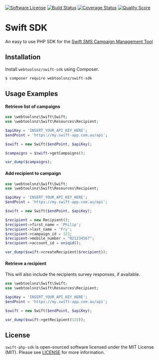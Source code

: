 [![Software License](https://img.shields.io/badge/license-MIT-brightgreen.svg?style=flat-square)](LICENSE)
[![Build Status](https://img.shields.io/travis/webtoolsnz/swift-php-sdk/master.svg?style=flat-square)](https://travis-ci.org/webtoolsnz/swift-php-sdk)
[![Coverage Status](https://img.shields.io/scrutinizer/coverage/g/webtoolsnz/swift-php-sdk.svg?style=flat-square)](https://scrutinizer-ci.com/g/webtoolsnz/swift-php-sdk/code-structure)
[![Quality Score](https://img.shields.io/scrutinizer/g/webtoolsnz/swift-php-sdk.svg?style=flat-square)](https://scrutinizer-ci.com/g/webtoolsnz/swift-php-sdk)

Swift SDK
====================
An easy to use PHP SDK for the [Swift SMS Campaign Management Tool](http://swiftsms.co.nz/)

## Installation

Install `webtoolsnz/swift-sdk` using Composer.

```bash
$ composer require webtoolsnz/swift-sdk
```

## Usage Examples

#### Retrieve list of campaigns
```php
use \webtoolsnz\Swift\Swift;
use \webtoolsnz\Swift\Resources\Recipient;

$apiKey = 'INSERT_YOUR_API_KEY_HERE';
$endPoint = 'https://my.swift-app.com.au/api';

$swift = new Swift($endPoint, $apiKey);

$campaigns = $swift->getCampaigns();

var_dump($campaigns);
```

#### Add recipient to campaign
```php
use \webtoolsnz\Swift\Swift;
use \webtoolsnz\Swift\Resources\Recipient;

$apiKey = 'INSERT_YOUR_API_KEY_HERE';
$endPoint = 'https://my.swift-app.com.au/api';

$swift = new Swift($endPoint, $apiKey);

$recipient = new Recipient();
$recipient->first_name = 'Philip';
$recipient->last_name = 'Fry';
$recipient->campaign_id = 123;
$recipient->mobile_number = "021234567";
$recipient->account_id = uniqid();

var_dump($swift->createRecipient($recipient));
```

#### Retrieve a recipient
This will also include the recipients survey responses, if available.

```php
use \webtoolsnz\Swift\Swift;
use \webtoolsnz\Swift\Resources\Recipient;

$apiKey = 'INSERT_YOUR_API_KEY_HERE';
$endPoint = 'https://my.swift-app.com.au/api';

$swift = new Swift($endPoint, $apiKey);

var_dump($swift->getRecipient(123));
```

## License

`swift-php-sdk` is open-sourced software licensed under the MIT License (MIT). Please see [LICENSE](LICENSE) for more information.